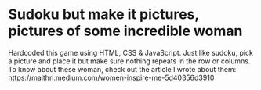 # Sudoku but make it pictures, pictures of some incredible woman

Hardcoded this game using HTML, CSS & JavaScript.
Just like sudoku, pick a picture and place it but make sure nothing repeats in the row or columns.
To know about these woman, check out the article I wrote about them: https://maithri.medium.com/women-inspire-me-5d40356d3910
